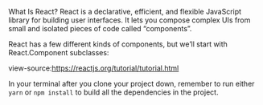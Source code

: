 What Is React?
React is a declarative, efficient, and flexible JavaScript library for building user interfaces. It lets you compose complex UIs from small and isolated pieces of code called “components”.

React has a few different kinds of components, but we’ll start with React.Component subclasses:

view-source:https://reactjs.org/tutorial/tutorial.html


In your terminal after you clone your project down, remember to run either `yarn` or `npm install` to build all the dependencies in the project.
